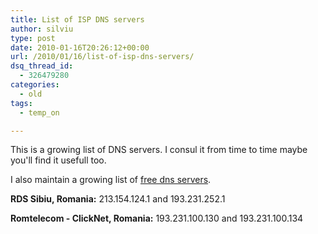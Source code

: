 ```yaml
---
title: List of ISP DNS servers
author: silviu
type: post
date: 2010-01-16T20:26:12+00:00
url: /2010/01/16/list-of-isp-dns-servers/
dsq_thread_id:
  - 326479280
categories:
  - old
tags:
  - temp_on

---
```

This is a growing list of DNS servers. I consul it from time to time maybe you'll find it usefull too.

I also maintain a growing list of [free dns servers][1].

**RDS Sibiu, Romania:** 213.154.124.1 and 193.231.252.1

**Romtelecom - ClickNet, Romania:** 193.231.100.130 and 193.231.100.134

 [1]: http://www.sgvulcan.com/list-of-open-dns-servers/
